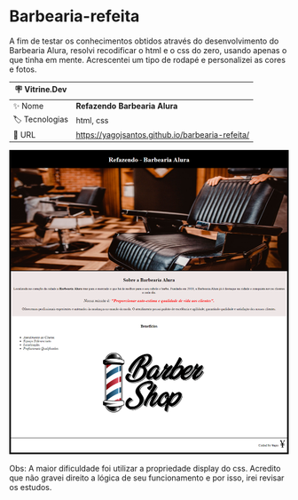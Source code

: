 # Barbearia-refeita
A fim de testar os conhecimentos obtidos através do desenvolvimento do Barbearia Alura, resolvi recodificar o html e o css do zero, usando apenas o que tinha em mente.
Acrescentei um tipo de rodapé e personalizei as cores e fotos.

| :placard: Vitrine.Dev |     |
| -------------  | --- |
| :sparkles: Nome        | **Refazendo Barbearia Alura**
| :label: Tecnologias | html, css
| :rocket: URL         |  https://yagojsantos.github.io/barbearia-refeita/

![](https://github.com/yagojsantos/barbearia-refeita/blob/main/barbearia-refeita.png#vitrinedev)

Obs:
A maior dificuldade foi utilizar a propriedade display do css. Acredito que não gravei direito a lógica de seu funcionamento e por isso, irei revisar os estudos.
